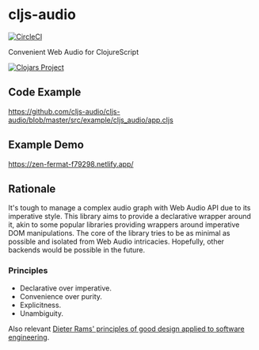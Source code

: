 # cljs-audio
[![CircleCI](https://circleci.com/gh/cljs-audio/cljs-audio/tree/master.svg?style=svg)](https://circleci.com/gh/cljs-audio/cljs-audio/tree/master)

Convenient Web Audio for ClojureScript 

[![Clojars Project](https://img.shields.io/clojars/v/com.awayfrompeople/cljs-audio.svg)](https://clojars.org/com.awayfrompeople/cljs-audio)

## Code Example

https://github.com/cljs-audio/cljs-audio/blob/master/src/example/cljs_audio/app.cljs

## Example Demo
https://zen-fermat-f79298.netlify.app/

## Rationale
It's tough to manage a complex audio graph with Web Audio API due to its imperative style.
This library aims to provide a declarative wrapper around it, akin to some popular libraries providing wrappers around imperative DOM manipulations.
The core of the library tries to be as minimal as possible and isolated from Web Audio intricacies. Hopefully, other backends would be possible in the future.

### Principles

- Declarative over imperative.
- Convenience over purity.
- Explicitness.
- Unambiguity. 

Also relevant [Dieter Rams' principles of good design applied to software engineering](https://github.com/zedr/dieter-rams-10-applied-to-software).
